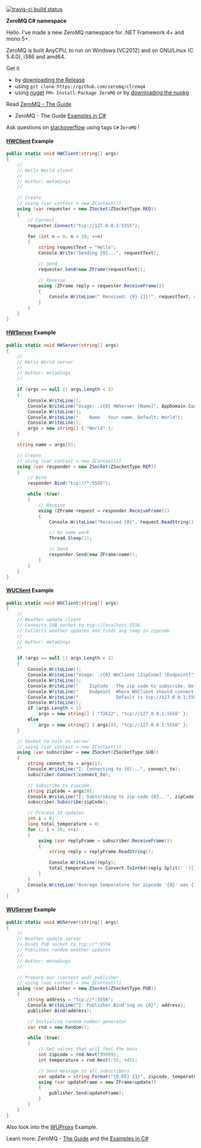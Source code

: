 ﻿
[![travis-ci build status](https://travis-ci.org/zeromq/clrzmq4.svg?branch=master)](https://travis-ci.org/zeromq/clrzmq4)

**ZeroMQ C# namespace**

Hello. I've made a new ZeroMQ namespace for .NET Framework 4+ and mono 5+.

ZeroMQ is built AnyCPU, to run on Windows (VC2012) and on GNU/Linux (C 5.4.0), i386 and amd64.

Get it
- by [downloading the Release](https://github.com/zeromq/clrzmq4/releases)
- using `git clone https://github.com/zeromq/clrzmq4`
- using [nuget](https://www.nuget.org/packages/ZeroMQ/) `PM> Install-Package ZeroMQ` or by [downloading the nupkg](https://www.nuget.org/api/v2/package/ZeroMQ/)

Read [ZeroMQ - The Guide](http://zguide.zeromq.org/cs:all)
- ZeroMQ - The Guide [Examples in C#](http://github.com/metadings/zguide/tree/master/examples/C%23)

Ask questions on [stackoverflow](http://stackoverflow.com/questions/tagged/c%23+zeromq) using tags `C#` `ZeroMQ` !

#### **[HWClient](https://github.com/metadings/zguide/blob/master/examples/C%23/hwclient.cs) Example**
```csharp
public static void HWClient(string[] args)
{
	//
	// Hello World client
	//
	// Author: metadings
	//

	// Create
	// using (var context = new ZContext())
	using (var requester = new ZSocket(ZSocketType.REQ))
	{
		// Connect
		requester.Connect("tcp://127.0.0.1:5555");

		for (int n = 0; n < 10; ++n)
		{
			string requestText = "Hello";
			Console.Write("Sending {0}...", requestText);

			// Send
			requester.Send(new ZFrame(requestText));

			// Receive
			using (ZFrame reply = requester.ReceiveFrame()) 
			{
				Console.WriteLine(" Received: {0} {1}!", requestText, reply.ReadString());
			}
		}
	}
}
```

#### **[HWServer](https://github.com/metadings/zguide/blob/master/examples/C%23/hwserver.cs)** Example
```csharp
public static void HWServer(string[] args)
{
	//
	// Hello World server
	//
	// Author: metadings
	//

	if (args == null || args.Length < 1)
	{
		Console.WriteLine();
		Console.WriteLine("Usage: ./{0} HWServer [Name]", AppDomain.CurrentDomain.FriendlyName);
		Console.WriteLine();
		Console.WriteLine("    Name   Your name. Default: World");
		Console.WriteLine();
		args = new string[] { "World" };
	}

	string name = args[0];

	// Create
	// using (var context = new ZContext())
	using (var responder = new ZSocket(ZSocketType.REP))
	{
		// Bind
		responder.Bind("tcp://*:5555");

		while (true)
		{
			// Receive
			using (ZFrame request = responder.ReceiveFrame())
			{
				Console.WriteLine("Received {0}", request.ReadString());

				// Do some work
				Thread.Sleep(1);

				// Send
				responder.Send(new ZFrame(name));
			}
		}
	}
}
```

#### **[WUClient](https://github.com/metadings/zguide/blob/master/examples/C%23/wuclient.cs)** Example
```csharp
public static void WUClient(string[] args)
{
	//
	// Weather update client
	// Connects SUB socket to tcp://localhost:5556
	// Collects weather updates and finds avg temp in zipcode
	//
	// Author: metadings
	//

	if (args == null || args.Length < 2)
	{
		Console.WriteLine();
		Console.WriteLine("Usage: ./{0} WUClient [ZipCode] [Endpoint]", AppDomain.CurrentDomain.FriendlyName);
		Console.WriteLine();
		Console.WriteLine("    ZipCode   The zip code to subscribe. Default is 72622 Nürtingen");
		Console.WriteLine("    Endpoint  Where WUClient should connect to.");
		Console.WriteLine("              Default is tcp://127.0.0.1:5556");
		Console.WriteLine();
		if (args.Length < 1)
			args = new string[] { "72622", "tcp://127.0.0.1:5556" };
		else
			args = new string[] { args[0], "tcp://127.0.0.1:5556" };
	}

	// Socket to talk to server
	// using (var context = new ZContext())
	using (var subscriber = new ZSocket(ZSocketType.SUB))
	{
		string connect_to = args[1];
		Console.WriteLine("I: Connecting to {0}...", connect_to);
		subscriber.Connect(connect_to);

		// Subscribe to zipcode
		string zipCode = args[0];
		Console.WriteLine("I: Subscribing to zip code {0}...", zipCode);
		subscriber.Subscribe(zipCode);

		// Process 10 updates
		int i = 0;
		long total_temperature = 0;
		for (; i < 20; ++i)
		{
			using (var replyFrame = subscriber.ReceiveFrame())
			{
				string reply = replyFrame.ReadString();

				Console.WriteLine(reply);
				total_temperature += Convert.ToInt64(reply.Split(' ')[1]);
			}
		}
		Console.WriteLine("Average temperature for zipcode '{0}' was {1}°", zipCode, (total_temperature / i));
	}
}
```

#### **[WUServer](https://github.com/metadings/zguide/blob/master/examples/C%23/wuserver.cs)** Example
```csharp
public static void WUServer(string[] args)
{
	//
	// Weather update server
	// Binds PUB socket to tcp://*:5556
	// Publishes random weather updates
	//
	// Author: metadings
	//

	// Prepare our (context and) publisher
	// using (var context = new ZContext())
	using (var publisher = new ZSocket(ZSocketType.PUB))
	{
		string address = "tcp://*:5556";
		Console.WriteLine("I: Publisher.Bind'ing on {0}", address);
		publisher.Bind(address);

		// Initialize random number generator
		var rnd = new Random();

		while (true)
		{
			// Get values that will fool the boss
			int zipcode = rnd.Next(99999);
			int temperature = rnd.Next(-55, +45);

			// Send message to all subscribers
			var update = string.Format("{0:D5} {1}", zipcode, temperature);
			using (var updateFrame = new ZFrame(update))
			{
				publisher.Send(updateFrame);
			}
		}
	}
}
```

Also look into the [WUProxy](https://github.com/metadings/zguide/blob/master/examples/C%23/wuproxy.cs) Example.

Learn more: ZeroMQ - [The Guide](http://zguide.zeromq.org/cs:all) and the [Examples in C#](http://github.com/metadings/zguide/tree/master/examples/C%23)
